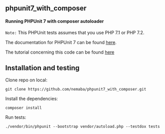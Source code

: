 ## phpunit7_with_composer

#### Running PHPUnit 7 with composer autoloader

`Note:` This PHPUnit tests assumes that you use PHP 7.1 or PHP 7.2.

The documentation for PHPUnit 7 can be found [here](https://phpunit.readthedocs.io/).

The tutorial concerning this code can be found [here](https://nlslack.com/getting-started-with-phpunit-7-using-composer/)

## Installation and testing
Clone repo on local:  

    git clone https://github.com/nemaba/phpunit7_with_composer.git

Install the dependencies:  

    composer install

Run tests:

    ./vendor/bin/phpunit --bootstrap vendor/autoload.php --testdox tests
